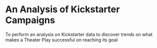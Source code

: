 # An Analysis of Kickstarter Campaigns
To perform an analysis on Kickstarter data to discover trends on what makes a Theater Play successful on reaching its goal
